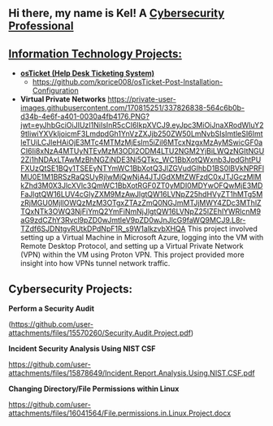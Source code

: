 ## Hi there, my name is Kel! A <a href="https://www.linkedin.com/in/kelbry-price-927867221/">Cybersecurity Professional
<h2> Information Technology Projects:</h2>

- <b>osTicket (Help Desk Ticketing System)</b>
  - https://github.com/kprice008/osTicket-Post-Installation-Configuration
- <b>Virtual Private Networks</b>
https://private-user-images.githubusercontent.com/170815251/337826838-564c6b0b-d34b-4e6f-a401-0030a4fb4176.PNG?jwt=eyJhbGciOiJIUzI1NiIsInR5cCI6IkpXVCJ9.eyJpc3MiOiJnaXRodWIuY29tIiwiYXVkIjoicmF3LmdpdGh1YnVzZXJjb250ZW50LmNvbSIsImtleSI6ImtleTUiLCJleHAiOjE3MTc4MTMzMjEsIm5iZiI6MTcxNzgxMzAyMSwicGF0aCI6Ii8xNzA4MTUyNTEvMzM3ODI2ODM4LTU2NGM2YjBiLWQzNGItNGU2Zi1hNDAxLTAwMzBhNGZiNDE3Ni5QTkc_WC1BbXotQWxnb3JpdGhtPUFXUzQtSE1BQy1TSEEyNTYmWC1BbXotQ3JlZGVudGlhbD1BS0lBVkNPRFlMU0E1M1BRSzRaQSUyRjIwMjQwNjA4JTJGdXMtZWFzdC0xJTJGczMlMkZhd3M0X3JlcXVlc3QmWC1BbXotRGF0ZT0yMDI0MDYwOFQwMjE3MDFaJlgtQW16LUV4cGlyZXM9MzAwJlgtQW16LVNpZ25hdHVyZT1hMTg5MzRjMGU0MjllOWQzMzM3OTgxZTAzZmQ0NGJmMTJjMWY4ZDc3MThlZTQxNTk3OWQ3NjFiYmQ2YmFiNmNjJlgtQW16LVNpZ25lZEhlYWRlcnM9aG9zdCZhY3Rvcl9pZD0wJmtleV9pZD0wJnJlcG9faWQ9MCJ9.L8r-TZdf6SJDNtgvRUtkDPdNpF1R_s9W1alkzvbXHQA
This project involved setting up a Virtual Machine in Microsoft Azure, logging into the VM with Remote Desktop Protocol, and setting up a Virtual Private Network (VPN) within the VM using Proton VPN. This project provided more insight into how VPNs tunnel network traffic.


<h2> Cybersecurity Projects:</h2>
<b>Perform a Security Audit</b>

(https://github.com/user-attachments/files/15570260/Security.Audit.Project.pdf)

<b>Incident Security Analysis Using NIST CSF</b>

https://github.com/user-attachments/files/15878649/Incident.Report.Analysis.Using.NIST.CSF.pdf

<b>Changing Directory/File Permissions within Linux</b>

https://github.com/user-attachments/files/16041564/File.permissions.in.Linux.Project.docx


[linkedin]: https://www.linkedin.com/in/kelbry-price-927867221/
